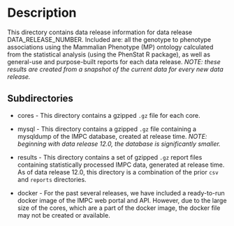 # Description
This directory contains data release information for
data release DATA_RELEASE_NUMBER. Included are: 
all the genotype to phenotype associations using the
Mammalian Phenotype (MP) ontology calculated from
the statistical analysis (using the PhenStat R 
package), as well as general-use and purpose-built
reports for each data release. _NOTE: these
results are created from a snapshot of the current
data for every new data release._

## Subdirectories
- cores   - This directory contains a gzipped `.gz` file
  for each core.

- mysql   - This directory contains a gzipped `.gz` file
  containing a mysqldump of the IMPC database, created
  at release time. _NOTE: beginning with data release 12.0,
  the database is significantly smaller._

- results - This directory contains a set of gzipped `.gz`
  report files containing statistically processed IMPC data,
  generated at release time. As of data release 12.0, this
  directory is a combination of the prior `csv` and `reports`
  directories.
- docker  - For the past several releases, we have included a
  ready-to-run docker image  of the IMPC web portal and API.
  However, due to the large size of the cores, which are a
  part of the docker image, the docker file may not be created
  or available.
  